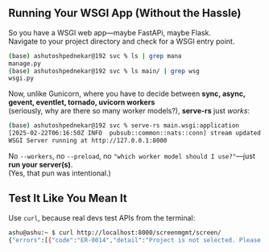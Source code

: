 
## Running Your WSGI App (Without the Hassle)  

So you have a WSGI web app—maybe FastAPi, maybe Flask.  
Navigate to your project directory and check for a WSGI entry point.  

```bash  
(base) ashutoshpednekar@192 svc % ls | grep mana  
manage.py  
(base) ashutoshpednekar@192 svc % ls main/ | grep wsg  
wsgi.py  
```  

Now, unlike Gunicorn, where you have to decide between **sync, async, gevent, eventlet, tornado, uvicorn workers**  
(seriously, why are there so many worker models?), **serve-rs** just *works*:  

```bash  
(base) ashutoshpednekar@192 svc % serve-rs main.wsgi:application  
[2025-02-22T06:16:50Z INFO  pubsub::common::nats::conn] stream updated successfully  
WSGI Server running at http://127.0.0.1:8000  
```  

No `--workers`, no `--preload`, no `"which worker model should I use?"`—just **run your server(s)**.  
(Yes, that pun was intentional.)  

## Test It Like You Mean It  

Use `curl`, because real devs test APIs from the terminal:  

```bash  
ashu@ashu:~ $ curl http://localhost:8000/screenmgmt/screen/  
{"errors":[{"code":"ER-0014","detail":"Project is not selected. Please select the project to continue.","attr":null}]}  
```  

